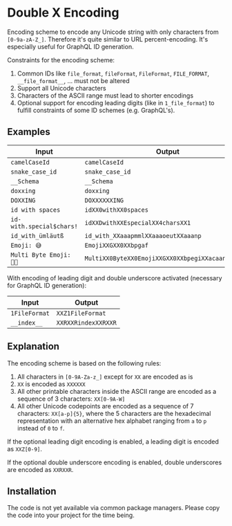 # Double X Encoding

Encoding scheme to encode any Unicode string
with only characters from `[0-9a-zA-Z_]`.
Therefore it's quite similar to URL percent-encoding.
It's especially useful for GraphQL ID generation.

Constraints for the encoding scheme:

1. Common IDs like `file_format`, `fileFormat`, `FileFormat`,
    `FILE_FORMAT`, `__file_format__`, … must not be altered
1. Support all Unicode characters
1. Characters of the ASCII range must lead to shorter encodings
1. Optional support for encoding leading digits (like in `1_file_format`)
    to fulfill constraints of some ID schemes (e.g. GraphQL's).


## Examples

Input | Output
------|-------
`camelCaseId` | `camelCaseId`
`snake_case_id` | `snake_case_id`
`__Schema` | `__Schema`
`doxxing` | `doxxing`
`DOXXING` | `DOXXXXXXING`
`id with spaces` | `idXX0withXX0spaces`
`id-with.special$chars!` | `idXXDwithXXEspecialXX4charsXX1`
`id_with_ümläutß` | `id_with_XXaaapmmlXXaaaoeutXXaaanp`
`Emoji: 😅` | `EmojiXXGXX0XXbpgaf`
`Multi Byte Emoji: 👨‍🦲` | `MultiXX0ByteXX0EmojiXXGXX0XXbpegiXXacaanXXbpjlc`

With encoding of leading digit and double underscore activated
(necessary for GraphQL ID generation):

Input | Output
------|-------
`1FileFormat` | `XXZ1FileFormat`
`__index__` | `XXRXXRindexXXRXXR`


## Explanation

The encoding scheme is based on the following rules:

1. All characters in `[0-9A-Za-z_]` except for `XX` are encoded as is
1. `XX` is encoded as `XXXXXX`
1. All other printable characters inside the ASCII range
    are encoded as a sequence of 3 characters: `XX[0-9A-W]`
1. All other Unicode codepoints are encoded as a sequence of 7 characters:
    `XX[a-p]{5}`, where the 5 characters are the hexadecimal representation
    with an alternative hex alphabet ranging from
    `a` to `p` instead of `0` to `f`.

If the optional leading digit encoding is enabled,
a leading digit is encoded as `XXZ[0-9]`.

If the optional double underscore encoding is enabled,
double underscores are encoded as `XXRXXR`.


## Installation

The code is not yet available via common package managers.
Please copy the code into your project for the time being.
